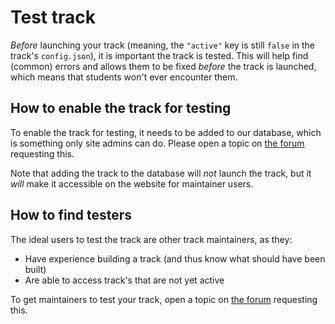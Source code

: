 # Test track

_Before_ launching your track (meaning, the `"active"` key is still `false` in the track's `config.json`), it is important the track is tested.
This will help find (common) errors and allows them to be fixed _before_ the track is launched, which means that students won't ever encounter them.

## How to enable the track for testing

To enable the track for testing, it needs to be added to our database, which is something only site admins can do.
Please open a topic on [the forum](https://forum.exercism.org/c/exercism/building-exercism/125) requesting this.

Note that adding the track to the database will _not_ launch the track, but it _will_ make it accessible on the website for maintainer users.

## How to find testers

The ideal users to test the track are other track maintainers, as they:

- Have experience building a track (and thus know what should have been built)
- Are able to access track's that are not yet active

To get maintainers to test your track, open a topic on [the forum](https://forum.exercism.org/c/exercism/building-exercism/125) requesting this.
